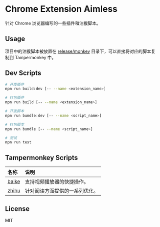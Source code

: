 # Chrome Extension Aimless

针对 Chrome 浏览器编写的一些插件和油猴脚本。

## Usage

项目中的油猴脚本被放置在 [release/monkey](./release/monkey) 目录下，可以直接将对应的脚本复制到 Tampermonkey 中。

## Dev Scripts

```bash
# 开发插件
npm run build:dev [-- --name <extension_name>]

# 打包插件
npm run build [-- --name <extension_name>]

# 开发脚本
npm run bundle:dev [-- --name <script_name>]

# 打包脚本
npm run bundle [-- --name <script_name>]

# 测试
npm run test
```

## Tampermonkey Scripts

| 名称                         | 说明                           |
| :--------------------------- | :----------------------------- |
| [baike](./src/monkey/baike/) | 支持视频播放器的快捷操作。     |
| [zhihu](./src/monkey/zhihu/) | 针对阅读方面提供的一系列优化。 |

## License

MIT

